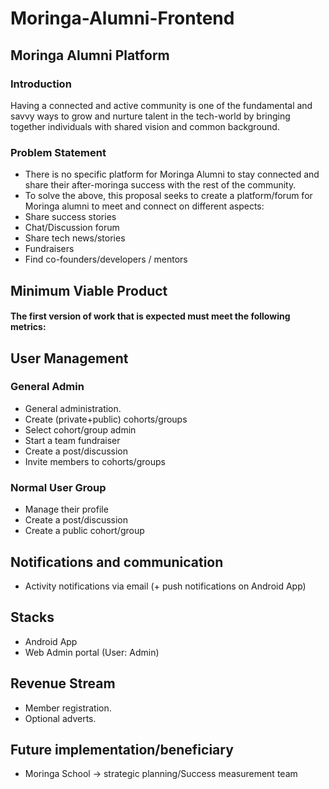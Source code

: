 # Moringa-Alumni-Frontend

## Moringa Alumni Platform  
### Introduction
Having a connected and active community is one of the fundamental and savvy ways to grow and nurture talent in the tech-world by bringing together individuals with shared vision and common background.

### Problem Statement
* There is no specific platform for Moringa Alumni to stay connected and share their after-moringa success with the rest of the community.
* To solve the above, this proposal seeks to create a platform/forum for Moringa alumni to meet and connect on different aspects:
* Share success stories
* Chat/Discussion forum
* Share tech news/stories
* Fundraisers
* Find co-founders/developers / mentors
## Minimum Viable Product
#### The first version of work that is expected must meet the following metrics:
## User Management
### General Admin 
* General administration.
* Create (private+public) cohorts/groups
* Select cohort/group admin
* Start a team fundraiser
* Create a post/discussion
* Invite members to cohorts/groups
### Normal User Group
* Manage their profile
* Create a post/discussion
* Create a public cohort/group
## Notifications and communication
* Activity notifications via email (+ push notifications on Android App)
## Stacks
* Android App 
* Web Admin portal (User: Admin) 
## Revenue Stream
* Member registration.
* Optional adverts. 
## Future implementation/beneficiary
* Moringa School → strategic planning/Success measurement team
